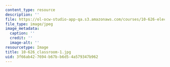 ```yaml
---
content_type: resource
description: ''
file: https://ol-ocw-studio-app-qa.s3.amazonaws.com/courses/10-626-electrochemical-energy-systems-spring-2014/3f66ab427694b67bb6d54a579347b962_10-626_classroom-1.jpg
file_type: image/jpeg
image_metadata:
  caption: ''
  credit: ''
  image-alt: ''
resourcetype: Image
title: 10-626_classroom-1.jpg
uid: 3f66ab42-7694-b67b-b6d5-4a579347b962
---
```

